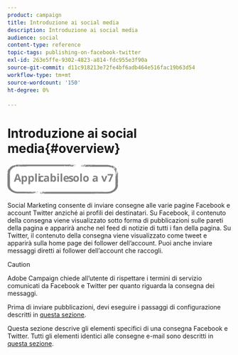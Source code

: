```yaml
---
product: campaign
title: Introduzione ai social media
description: Introduzione ai social media
audience: social
content-type: reference
topic-tags: publishing-on-facebook-twitter
exl-id: 263e5ffe-9302-4823-a814-fdc955e3f90a
source-git-commit: d11c918213e72fe4bf6adb464e516fac19b63d54
workflow-type: tm+mt
source-wordcount: '150'
ht-degree: 0%

---
```


# Introduzione ai social media{#overview}

![](../../assets/v7-only.svg)

Social Marketing consente di inviare consegne alle varie pagine Facebook e account Twitter anziché ai profili dei destinatari. Su Facebook, il contenuto della consegna viene visualizzato sotto forma di pubblicazioni sulle pareti della pagina e apparirà anche nel feed di notizie di tutti i fan della pagina. Su Twitter, il contenuto della consegna viene visualizzato come tweet e apparirà sulla home page dei follower dell’account. Puoi anche inviare messaggi diretti ai follower dell’account che raccogli.

>[!CAUTION]
>
>Adobe Campaign chiede all’utente di rispettare i termini di servizio comunicati da Facebook e Twitter per quanto riguarda la consegna dei messaggi.
>
>Prima di inviare pubblicazioni, devi eseguire i passaggi di configurazione descritti in [questa sezione](../../social/using/starting-workflows.md).

Questa sezione descrive gli elementi specifici di una consegna Facebook e Twitter. Tutti gli elementi identici alle consegne e-mail sono descritti in [questa sezione](../../delivery/using/about-email-channel.md).
